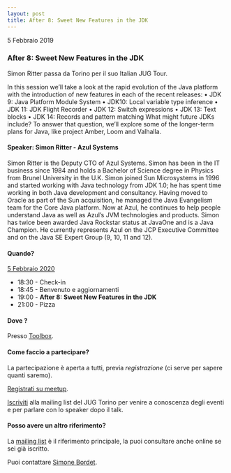 ```yaml
---
layout: post
title: After 8: Sweet New Features in the JDK
---
```


5 Febbraio 2019

### After 8: Sweet New Features in the JDK

Simon Ritter passa da Torino per il suo Italian JUG Tour.

In this session we’ll take a look at the rapid evolution of the Java platform
with the introduction of new features in each of the recent releases:
• JDK 9: Java Platform Module System
• JDK10: Local variable type inference
• JDK 11: JDK Flight Recorder
• JDK 12: Switch expressions
• JDK 13: Text blocks
• JDK 14: Records and pattern matching
What might future JDKs include? To answer that question, we’ll explore
some of the longer-term plans for Java, like project Amber, Loom and Valhalla.

#### Speaker: Simon Ritter - Azul Systems

Simon Ritter is the Deputy CTO of Azul Systems. 
Simon has been in the IT business since 1984 and holds a Bachelor of Science 
degree in Physics from Brunel University in the U.K.
Simon joined Sun Microsystems in 1996 and started working with Java
technology from JDK 1.0; he has spent time working in both Java development 
and consultancy. Having moved to Oracle as part of the Sun acquisition, 
he managed the Java Evangelism team for the Core Java platform.
Now at Azul, he continues to help people understand Java as well as Azul’s 
JVM technologies and products. 
Simon has twice been awarded Java Rockstar status at JavaOne and is a Java Champion. 
He currently represents Azul on the JCP Executive Committee and on the 
Java SE Expert Group (9, 10, 11 and 12).

#### Quando?

<u>5 Febbraio 2020</u>

* 18:30 - Check-in
* 18:45 - Benvenuto e aggiornamenti
* 19:00 - **After 8: Sweet New Features in the JDK**
* 21:00 - Pizza

#### Dove ?

Presso [Toolbox](/places/toolbox/).

#### Come faccio a partecipare?

La partecipazione è aperta a tutti, previa *registrazione* (ci serve per sapere quanti saremo).

[Registrati su meetup](https://www.meetup.com/JUGTorino/events/267876393/).

[Iscriviti](/subscribe/) alla mailing list del JUG Torino per venire a conoscenza degli eventi e per parlare con lo speaker dopo il talk.

#### Posso avere un altro riferimento?

La [mailing list](https://groups.yahoo.com/groups/it-torino-java-jug) è il riferimento principale, la puoi consultare anche online se sei già iscritto.

Puoi contattare [Simone Bordet](/people/simonebordet/).
